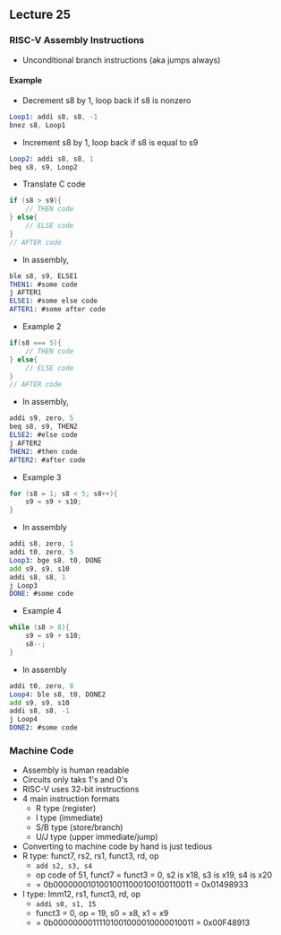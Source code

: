 ## Lecture 25

### RISC-V Assembly Instructions
- Unconditional branch instructions (aka jumps always)

#### Example
- Decrement s8 by 1, loop back if s8 is nonzero

```asm
Loop1: addi s8, s8, -1
bnez s8, Loop1
```
- Increment s8 by 1, loop back if s8 is equal to s9

```asm
Loop2: addi s8, s8, 1
beq s8, s9, Loop2
```
- Translate C code

```c
if (s8 > s9){
	// THEN code
} else{
	// ELSE code
}
// AFTER code
```
- In assembly,

```asm
ble s8, s9, ELSE1
THEN1: #some code
j AFTER1
ELSE1: #some else code
AFTER1: #some after code
```
- Example 2
```c
if(s8 === 5){
	// THEN code
} else{
	// ELSE code
}
// AFTER code
```
- In assembly,

```asm
addi s9, zero, 5
beq s8, s9, THEN2
ELSE2: #else code
j AFTER2
THEN2: #then code
AFTER2: #after code
```
- Example 3

```c
for (s8 = 1; s8 < 5; s8++){
	s9 = s9 + s10;
}
```
- In assembly

```asm
addi s8, zero, 1
addi t0, zero, 5
Loop3: bge s8, t0, DONE
add s9, s9, s10
addi s8, s8, 1
j Loop3
DONE: #some code
```
- Example 4

```c
while (s8 > 8){
	s9 = s9 + s10;
	s8--;
}
```
- In assembly

```asm
addi t0, zero, 8
Loop4: ble s8, t0, DONE2
add s9, s9, s10
addi s8, s8, -1
j Loop4
DONE2: #some code
```

### Machine Code
- Assembly is human readable
- Circuits only taks 1's and 0's
- RISC-V uses 32-bit instructions
- 4 main instruction formats
	- R type (register)
	- I type (immediate)
	- S/B type (store/branch)
	- U/J type (upper immediate/jump)
- Converting to machine code by hand is just tedious
- R type: funct7, rs2, rs1, funct3, rd, op
	- `add s2, s3, s4`
	- op code of 51, funct7 = funct3 = 0, s2 is x18, s3 is x19, s4 is x20
	- = 0b00000001010010011000100100110011 = 0x01498933
- I type: Imm12, rs1, funct3, rd, op
	- `addi s0, s1, 15`
	- funct3 = 0, op = 19, s0 = x8, x1 = x9
	- = 0b00000000111101001000010000010011 = 0x00F48913
